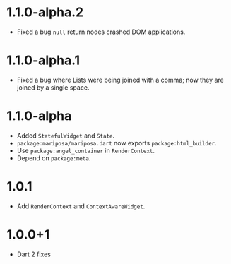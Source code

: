 # 1.1.0-alpha.2
* Fixed a bug `null` return nodes crashed DOM applications.

# 1.1.0-alpha.1
* Fixed a bug where Lists were being joined with a comma; now they are joined by a single space.

# 1.1.0-alpha
* Added `StatefulWidget` and `State`.
* `package:mariposa/mariposa.dart` now exports `package:html_builder`.
* Use `package:angel_container` in `RenderContext`.
* Depend on `package:meta`.

# 1.0.1
* Add `RenderContext` and `ContextAwareWidget`.

# 1.0.0+1
* Dart 2 fixes